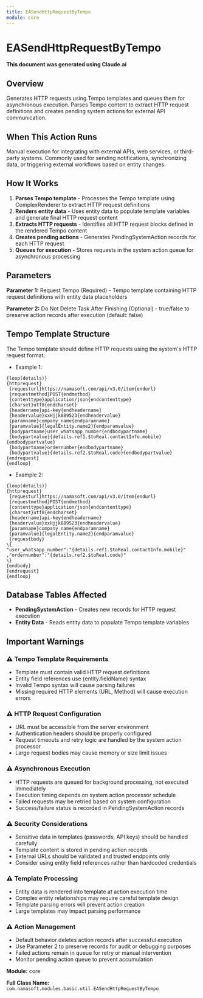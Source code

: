 ```yaml
---
title: EASendHttpRequestByTempo
module: core
---
```



<div class='entity-flows'>

# EASendHttpRequestByTempo

**This document was generated using Claude.ai**

## Overview

Generates HTTP requests using Tempo templates and queues them for asynchronous execution. Parses Tempo content to extract HTTP request definitions and creates pending system actions for external API communication.

## When This Action Runs

Manual execution for integrating with external APIs, web services, or third-party systems. Commonly used for sending notifications, synchronizing data, or triggering external workflows based on entity changes.

## How It Works

1. **Parses Tempo template** - Processes the Tempo template using ComplexRenderer to extract HTTP request definitions
2. **Renders entity data** - Uses entity data to populate template variables and generate final HTTP request content
3. **Extracts HTTP requests** - Identifies all HTTP request blocks defined in the rendered Tempo content
4. **Creates pending actions** - Generates PendingSystemAction records for each HTTP request
5. **Queues for execution** - Stores requests in the system action queue for asynchronous processing

## Parameters

**Parameter 1:** Request Tempo (Required) - Tempo template containing HTTP request definitions with entity data placeholders

**Parameter 2:** Do Not Delete Task After Finishing (Optional) - true/false to preserve action records after execution (default: false)

## Tempo Template Structure

The Tempo template should define HTTP requests using the system's HTTP request format:
- Example 1:
```tempo
{loop(details)}
{httprequest}
 {requesturl}https://namasoft.com/api/v3.0/item{endurl}
 {requestmethod}POST{endmethod}
 {contenttype}application/json{endcontenttype}
 {charset}utf8{endcharset}
 {headername}api-key{endheadername}
 {headervalue}xxHjjk889523{endheadervalue}
 {paramname}company_name{endparamname}
 {paramvalue}{legalEntity.name2}{endparamvalue}
 {bodypartname}user_whatsapp_number{endbodypartname}
 {bodypartvalue}{details.ref1.$toReal.contactInfo.mobile}{endbodypartvalue}
 {bodypartname}ordernumber{endbodypartname}
 {bodypartvalue}{details.ref2.$toReal.code}{endbodypartvalue}
{endrequest}
{endloop}
```
- Example 2:
```tempo
{loop(details)}
{httprequest}
 {requesturl}https://namasoft.com/api/v3.0/item{endurl}
 {requestmethod}POST{endmethod}
 {contenttype}application/json{endcontenttype}
 {charset}utf8{endcharset}
 {headername}api-key{endheadername}
 {headervalue}xxHjjk889523{endheadervalue}
 {paramname}company_name{endparamname}
 {paramvalue}{legalEntity.name2}{endparamvalue}
 {requestbody}
\{
"user_whatsapp_number":"{details.ref1.$toReal.contactInfo.mobile}"
,"ordernumber":"{details.ref2.$toReal.code}"
\}
{endbody}
{endrequest}
{endloop}
```
## Database Tables Affected

- **PendingSystemAction** - Creates new records for HTTP request execution
- **Entity Data** - Reads entity data to populate Tempo template variables

## Important Warnings

### ⚠️ Tempo Template Requirements
- Template must contain valid HTTP request definitions
- Entity field references use {entity.fieldName} syntax
- Invalid Tempo syntax will cause parsing failures
- Missing required HTTP elements (URL, Method) will cause execution errors

### ⚠️ HTTP Request Configuration
- URL must be accessible from the server environment
- Authentication headers should be properly configured
- Request timeouts and retry logic are handled by the system action processor
- Large request bodies may cause memory or size limit issues

### ⚠️ Asynchronous Execution
- HTTP requests are queued for background processing, not executed immediately
- Execution timing depends on system action processor schedule
- Failed requests may be retried based on system configuration
- Success/failure status is recorded in PendingSystemAction records

### ⚠️ Security Considerations
- Sensitive data in templates (passwords, API keys) should be handled carefully
- Template content is stored in pending action records
- External URLs should be validated and trusted endpoints only
- Consider using entity field references rather than hardcoded credentials

### ⚠️ Template Processing
- Entity data is rendered into template at action execution time
- Complex entity relationships may require careful template design
- Template parsing errors will prevent action creation
- Large templates may impact parsing performance

### ⚠️ Action Management
- Default behavior deletes action records after successful execution
- Use Parameter 2 to preserve records for audit or debugging purposes
- Failed actions remain in queue for retry or manual intervention
- Monitor pending action queue to prevent accumulation

**Module:** core

**Full Class Name:** `com.namasoft.modules.basic.util.EASendHttpRequestByTempo`


</div>